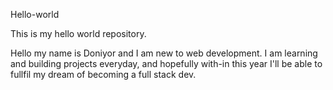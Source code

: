 Hello-world

This is my hello world repository.

Hello my name is Doniyor and I am new to web development. I am learning and building projects everyday, and hopefully with-in this year I'll be able to fullfil my dream of becoming a full stack dev.
